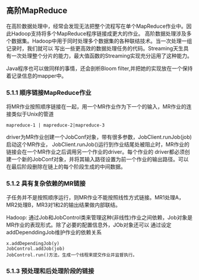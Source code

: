## 高阶MapReduce
在高阶数据处理中，经常会发现无法把整个流程写在单个MapReduce作业中。因此Hadoop支持将多个MapReduce程序链接成更大的作业。
高阶数据处理涉及多个数据集。Hadoop中用于同时处理多个数据集的各种联结技术。当一次处理一组记录时，我们就可以
写出一些更高效的数据处理任务的代码。Streaming天生具有一次处理整个分片的能力，最大值函数的Streaming实现充分运用了这种能力。

Java程序也可以做同样的事情，还会剖析Bloom filter,并把她的实现放在一个保持着记录信息的mapper中。

### 5.1.1 顺序链接MapReduce作业
将MR作业按照顺序链接在一起，用一个MR作业作为下一个的输入，MR作业的连接类似于Unix的管道

    mapreduce-1 | mapreduce-2|mapreduce-3

driver为MR作业创建一个JobConf对象，带有很多参数，JobClient.runJob(job)启动这个MR作业，
JobClient.runJob()运行到作业结尾处被阻止时，MR作业的链接会在一个MR作业之后调用另一个作业的driver。每个作业的
driver都必须创建一个新的JobConf对象，并将其输入路径设置为前一个作业的输出路径。可以在最后阶段删除在链上的每个阶段生成的中间数据。

### 5.1.2 具有复杂依赖的MR链接
子任务并不是按照顺序运行，则MR作业不能按照线性方式链接。MR1处理A，MR2处理B，MR3对1和2的输出结果做内部联结。

Hadoop: 通过Job和JobControl类来管理这种(非线性)作业之间依赖，Job对象是MR作业的表现形式。除了必要的配置信息外，JOb对象还可以
通过设定addDependdingJob维护作业的依赖关系

    x.addDependingJob(y)
    JobControl.addJob(job)
    JobControl.run()方法，生成一个线程来提交作业并监督执行。
    
### 5.1.3 预处理和后处理阶段的链接

